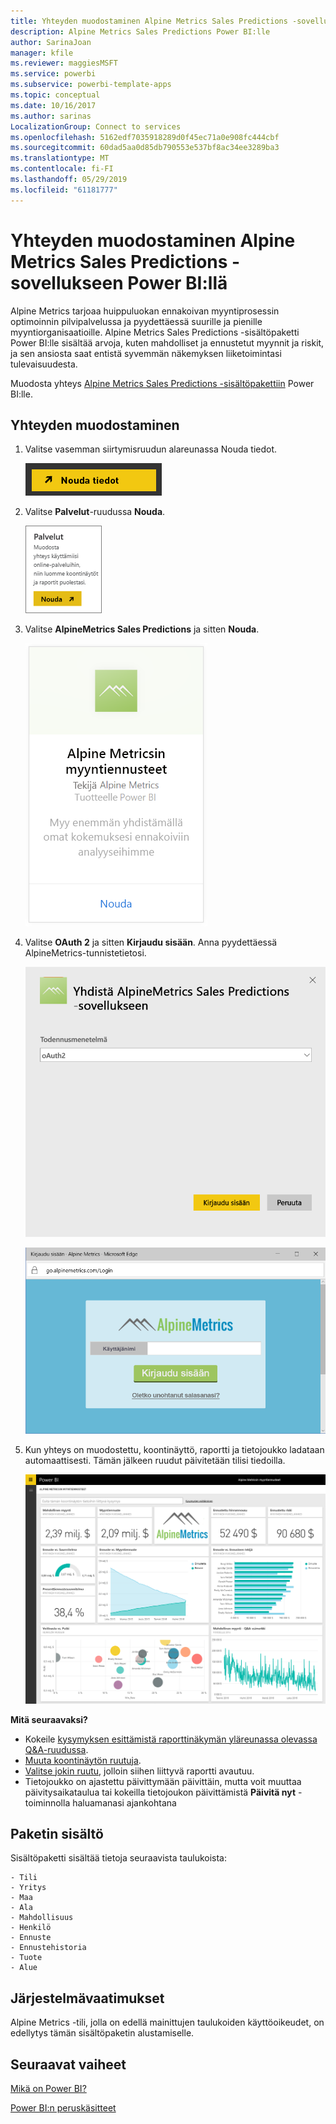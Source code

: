 ```yaml
---
title: Yhteyden muodostaminen Alpine Metrics Sales Predictions -sovellukseen Power BI:llä
description: Alpine Metrics Sales Predictions Power BI:lle
author: SarinaJoan
manager: kfile
ms.reviewer: maggiesMSFT
ms.service: powerbi
ms.subservice: powerbi-template-apps
ms.topic: conceptual
ms.date: 10/16/2017
ms.author: sarinas
LocalizationGroup: Connect to services
ms.openlocfilehash: 5162edf7035918289d0f45ec71a0e908fc444cbf
ms.sourcegitcommit: 60dad5aa0d85db790553e537bf8ac34ee3289ba3
ms.translationtype: MT
ms.contentlocale: fi-FI
ms.lasthandoff: 05/29/2019
ms.locfileid: "61181777"
---
```

# <a name="connect-to-alpine-metrics-sales-predictions-with-power-bi"></a>Yhteyden muodostaminen Alpine Metrics Sales Predictions -sovellukseen Power BI:llä
Alpine Metrics tarjoaa huippuluokan ennakoivan myyntiprosessin optimoinnin pilvipalvelussa ja pyydettäessä suurille ja pienille myyntiorganisaatioille. Alpine Metrics Sales Predictions -sisältöpaketti Power BI:lle sisältää arvoja, kuten mahdolliset ja ennustetut myynnit ja riskit, ja sen ansiosta saat entistä syvemmän näkemyksen liiketoimintasi tulevaisuudesta. 

Muodosta yhteys [Alpine Metrics Sales Predictions -sisältöpakettiin](https://app.powerbi.com/getdata/services/alpine-metrics) Power BI:lle.

## <a name="how-to-connect"></a>Yhteyden muodostaminen
1. Valitse vasemman siirtymisruudun alareunassa Nouda tiedot.  
   
    ![](media/service-connect-to-alpine-metrics/getdata.png)
2. Valitse **Palvelut**-ruudussa **Nouda**.  
   
    ![](media/service-connect-to-alpine-metrics/services.png)
3. Valitse **AlpineMetrics Sales Predictions** ja sitten **Nouda**.  
   
    ![](media/service-connect-to-alpine-metrics/alpine.png)
4. Valitse **OAuth 2** ja sitten **Kirjaudu sisään**. Anna pyydettäessä AlpineMetrics-tunnistetietosi.
   
    ![](media/service-connect-to-alpine-metrics/creds.png)
   
    ![](media/service-connect-to-alpine-metrics/creds2.png)
5. Kun yhteys on muodostettu, koontinäyttö, raportti ja tietojoukko ladataan automaattisesti. Tämän jälkeen ruudut päivitetään tilisi tiedoilla.
   
    ![](media/service-connect-to-alpine-metrics/dashboard.png)

**Mitä seuraavaksi?**

* Kokeile [kysymyksen esittämistä raporttinäkymän yläreunassa olevassa Q&A-ruudussa](consumer/end-user-q-and-a.md).
* [Muuta koontinäytön ruutuja](service-dashboard-edit-tile.md).
* [Valitse jokin ruutu](consumer/end-user-tiles.md), jolloin siihen liittyvä raportti avautuu.
* Tietojoukko on ajastettu päivittymään päivittäin, mutta voit muuttaa päivitysaikataulua tai kokeilla tietojoukon päivittämistä **Päivitä nyt** -toiminnolla haluamanasi ajankohtana

## <a name="whats-included"></a>Paketin sisältö
Sisältöpaketti sisältää tietoja seuraavista taulukoista:  

    - Tili    
    - Yritys    
    - Maa    
    - Ala    
    - Mahdollisuus  
    - Henkilö  
    - Ennuste    
    - Ennustehistoria    
    - Tuote  
    - Alue    

## <a name="system-requirements"></a>Järjestelmävaatimukset
Alpine Metrics -tili, jolla on edellä mainittujen taulukoiden käyttöoikeudet, on edellytys tämän sisältöpaketin alustamiselle.

## <a name="next-steps"></a>Seuraavat vaiheet
[Mikä on Power BI?](power-bi-overview.md)

[Power BI:n peruskäsitteet](consumer/end-user-basic-concepts.md)


